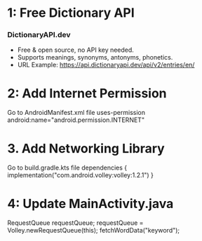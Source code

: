 # 1: Free Dictionary API

### DictionaryAPI.dev
- Free & open source, no API key needed.
- Supports meanings, synonyms, antonyms, phonetics.
- URL Example: https://api.dictionaryapi.dev/api/v2/entries/en/<WORD>

# 2: Add Internet Permission

Go to AndroidManifest.xml file
uses-permission android:name="android.permission.INTERNET"

# 3. Add Networking Library

Go to build.gradle.kts file
dependencies {
    implementation("com.android.volley:volley:1.2.1")
}

# 4: Update MainActivity.java

RequestQueue requestQueue;
requestQueue = Volley.newRequestQueue(this);
fetchWordData("keyword");
